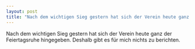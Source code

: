 ```yaml
---
layout: post
title: "Nach dem wichtigen Sieg gestern hat sich der Verein heute ganz der Feiertagsruhe hingegeben."
---
```


Nach dem wichtigen Sieg gestern hat sich der Verein heute ganz der Feiertagsruhe hingegeben. Deshalb gibt es für mich nichts zu berichten.
